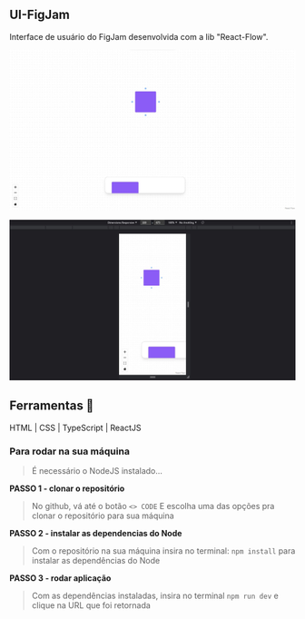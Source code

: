 ## UI-FigJam

Interface de usuário do FigJam desenvolvida com a lib "React-Flow".

<div align="center">

![Design preview for the project](./public/design/preview.jpg)

![Design preview for the project](./public/design/mobile-preview.jpg)

</div>


## Ferramentas 📌

HTML | CSS | TypeScript | ReactJS

### Para rodar na sua máquina

> É necessário o NodeJS instalado...

**PASSO 1 - clonar o repositório**

> No github, vá até o botão `<> CODE`
> E escolha uma das opções pra clonar o repositório para sua máquina

**PASSO 2 - instalar as dependencias do Node**

> Com o repositório na sua máquina
> insira no terminal: `npm install` para instalar as dependências do Node

**PASSO 3 - rodar aplicação**

> Com as dependências instaladas, insira no terminal `npm run dev` e clique na URL que foi retornada